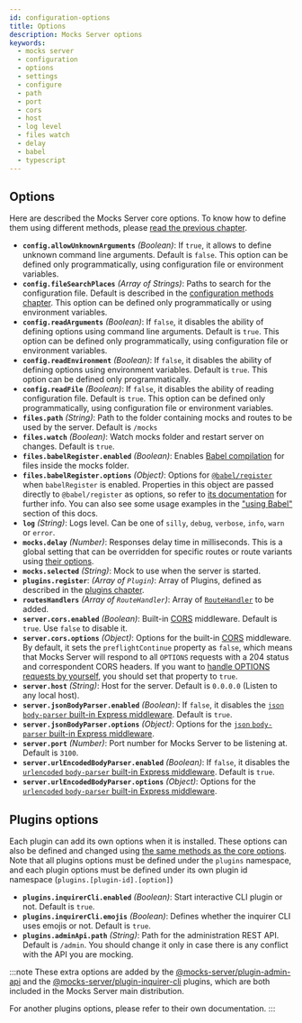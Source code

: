 ```yaml
---
id: configuration-options
title: Options
description: Mocks Server options
keywords:
  - mocks server
  - configuration
  - options
  - settings
  - configure
  - path
  - port
  - cors
  - host
  - log level
  - files watch
  - delay
  - babel
  - typescript
---
```


## Options

Here are described the Mocks Server core options. To know how to define them using different methods, please [read the previous chapter](configuration-methods.md).

* __`config.allowUnknownArguments`__ _(Boolean)_: If `true`, it allows to define unknown command line arguments. Default is `false`. This option can be defined only programmatically, using configuration file or environment variables.
* __`config.fileSearchPlaces`__ _(Array of Strings)_: Paths to search for the configuration file. Default is described in the [configuration methods chapter](configuration-methods.md). This option can be defined only programmatically or using environment variables.
* __`config.readArguments`__ _(Boolean)_: If `false`, it disables the ability of defining options using command line arguments. Default is `true`. This option can be defined only programmatically, using configuration file or environment variables.
* __`config.readEnvironment`__ _(Boolean)_: If `false`, it disables the ability of defining options using environment variables. Default is `true`. This option can be defined only programmatically.
* __`config.readFile`__ _(Boolean)_: If `false`, it disables the ability of reading configuration file. Default is `true`. This option can be defined only programmatically, using configuration file or environment variables.
* __`files.path`__ _(String)_: Path to the folder containing mocks and routes to be used by the server. Default is `/mocks`
* __`files.watch`__ _(Boolean)_: Watch mocks folder and restart server on changes. Default is `true`.
* __`files.babelRegister.enabled`__ _(Boolean)_: Enables [Babel compilation](guides-using-babel.md) for files inside the mocks folder.
* __`files.babelRegister.options`__ _(Object)_: Options for [`@babel/register`](https://babeljs.io/docs/en/babel-register) when `babelRegister` is enabled. Properties in this object are passed directly to `@babel/register` as options, so refer to [its documentation](https://babeljs.io/docs/en/babel-register) for further info. You can also see some usage examples in the ["using Babel"](guides-using-babel.md) section of this docs.
* __`log`__ _(String)_: Logs level. Can be one of `silly`, `debug`, `verbose`, `info`, `warn` or `error`.
* __`mocks.delay`__ _(Number)_: Responses delay time in milliseconds. This is a global setting that can be overridden for specific routes or route variants using [their options](get-started-routes.md).
* __`mocks.selected`__ _(String)_: Mock to use when the server is started.
* __`plugins.register`__: _(Array of `Plugin`)_: Array of Plugins, defined as described in the [plugins chapter](plugins-developing-plugins.md).
* __`routesHandlers`__ _(Array of `RouteHandler`)_: Array of [`RouteHandler`](api-routes-handler.md) to be added.
* __`server.cors.enabled`__ _(Boolean)_: Built-in [CORS](https://developer.mozilla.org/en-US/docs/Web/HTTP/CORS) middleware. Default is `true`.  Use `false` to disable it.
* __`server.cors.options`__ _(Object)_: Options for the built-in [CORS](https://developer.mozilla.org/en-US/docs/Web/HTTP/CORS) middleware. By default, it sets the `preflightContinue` property as `false`, which means that Mocks Server will respond to all `OPTIONS` requests with a 204 status and correspondent CORS headers. If you want to [handle OPTIONS requests by yourself](get-started-routes.md#how-to-use-the-options-method), you should set that property to `true`.
* __`server.host`__ _(String)_: Host for the server. Default is `0.0.0.0` (Listen to any local host).
* __`server.jsonBodyParser.enabled`__ _(Boolean)_: If `false`, it disables the [`json` `body-parser` built-in Express middleware](https://github.com/expressjs/body-parser). Default is `true`.
* __`server.jsonBodyParser.options`__ _(Object)_: Options for the [`json` `body-parser` built-in Express middleware](https://github.com/expressjs/body-parser).
* __`server.port`__ _(Number)_: Port number for Mocks Server to be listening at. Default is `3100`.
* __`server.urlEncodedBodyParser.enabled`__ _(Boolean)_: If `false`, it disables the [`urlencoded` `body-parser` built-in Express middleware](https://github.com/expressjs/body-parser). Default is `true`.
* __`server.urlEncodedBodyParser.options`__ _(Object)_: Options for the [`urlencoded` `body-parser` built-in Express middleware](https://github.com/expressjs/body-parser).

## Plugins options

Each plugin can add its own options when it is installed. These options can also be defined and changed using [the same methods as the core options](configuration-methods.md). Note that all plugins options must be defined under the `plugins` namespace, and each plugin options must be defined under its own plugin id namespace (`plugins.[plugin-id].[option]`)

* __`plugins.inquirerCli.enabled`__ _(Boolean)_: Start interactive CLI plugin or not. Default is `true`.
* __`plugins.inquirerCli.emojis`__ _(Boolean)_: Defines whether the inquirer CLI uses emojis or not. Default is `true`.
* __`plugins.adminApi.path`__ _(String)_: Path for the administration REST API. Default is `/admin`. You should change it only in case there is any conflict with the API you are mocking.

:::note
These extra options are added by the [@mocks-server/plugin-admin-api](https://www.npmjs.com/package/@mocks-server/plugin-admin-api) and the [@mocks-server/plugin-inquirer-cli](https://www.npmjs.com/package/@mocks-server/plugin-inquirer-cli) plugins, which are both included in the Mocks Server main distribution.

For another plugins options, please refer to their own documentation.
:::

